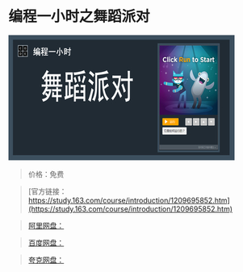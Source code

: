 # 编程一小时之舞蹈派对

![img](../../../assets/study163/free/54e7561a0ec64a4683f44e7f086cb55b.jpg)

> 价格：免费

> [官方链接：https://study.163.com/course/introduction/1209695852.htm](https://study.163.com/course/introduction/1209695852.htm)

> [阿里网盘：]()

> [百度网盘：]()

> [夸克网盘：]()
